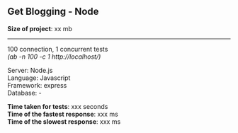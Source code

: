 Get Blogging - Node
---------------

__Size of project__: xx mb

---
100 connection, 1 concurrent tests  
_(ab -n 100 -c 1 http://localhost/)_

Server:    Node.js  
Language:  Javascript  
Framework: express  
Database:  -  

__Time taken for tests__: xxx seconds  
__Time of the fastest response__: xxx ms  
__Time of the slowest response__: xxx ms  